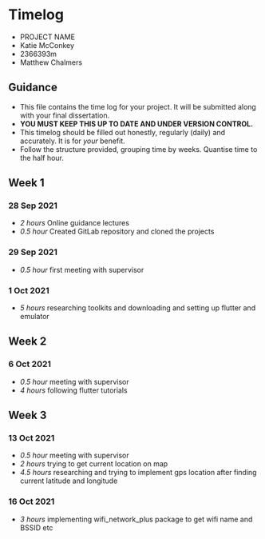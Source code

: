 # Timelog

* PROJECT NAME
* Katie McConkey
* 2366393m
* Matthew Chalmers

## Guidance

* This file contains the time log for your project. It will be submitted along with your final dissertation.
* **YOU MUST KEEP THIS UP TO DATE AND UNDER VERSION CONTROL.**
* This timelog should be filled out honestly, regularly (daily) and accurately. It is for *your* benefit.
* Follow the structure provided, grouping time by weeks.  Quantise time to the half hour.

## Week 1

### 28 Sep 2021

* *2 hours* Online guidance lectures
* *0.5 hour* Created GitLab repository and cloned the projects

### 29 Sep 2021
* *0.5 hour* first meeting with supervisor 
  
### 1 Oct 2021
* *5 hours* researching toolkits and downloading and setting up flutter and emulator

## Week 2
### 6 Oct 2021

* *0.5 hour* meeting with supervisor
* *4 hours* following flutter tutorials

## Week 3

### 13 Oct 2021
* *0.5 hour* meeting with supervisor 
* *2 hours* trying to get current location on map
* *4.5 hours* researching and trying to implement gps location after finding current latitude and longitude

### 16 Oct 2021
* *3 hours* implementing wifi_network_plus package to get wifi name and BSSID etc